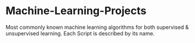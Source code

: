 # Machine-Learning-Projects

Most commonly known machine learning algorithms for both supervised & unsupervised learning. Each Script is described by its name.
